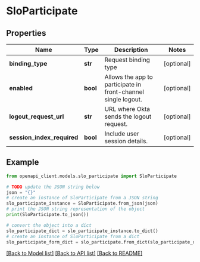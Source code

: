 # SloParticipate


## Properties

Name | Type | Description | Notes
------------ | ------------- | ------------- | -------------
**binding_type** | **str** | Request binding type | [optional] 
**enabled** | **bool** | Allows the app to participate in front-channel single logout. | [optional] 
**logout_request_url** | **str** | URL where Okta sends the logout request. | [optional] 
**session_index_required** | **bool** | Include user session details. | [optional] 

## Example

```python
from openapi_client.models.slo_participate import SloParticipate

# TODO update the JSON string below
json = "{}"
# create an instance of SloParticipate from a JSON string
slo_participate_instance = SloParticipate.from_json(json)
# print the JSON string representation of the object
print(SloParticipate.to_json())

# convert the object into a dict
slo_participate_dict = slo_participate_instance.to_dict()
# create an instance of SloParticipate from a dict
slo_participate_form_dict = slo_participate.from_dict(slo_participate_dict)
```
[[Back to Model list]](../README.md#documentation-for-models) [[Back to API list]](../README.md#documentation-for-api-endpoints) [[Back to README]](../README.md)


